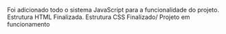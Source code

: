 
Foi adicionado todo o sistema JavaScript para a funcionalidade do projeto.
Estrutura HTML Finalizada.
Estrutura CSS Finalizado/
Projeto em funcionamento
